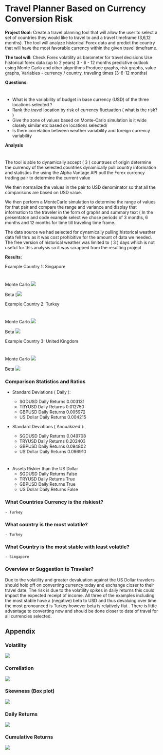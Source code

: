 # Travel Planner Based on Currency Conversion Risk
**Project Goal:**  Create a travel planning tool that will allow the user to select a set of countries they would like to travel to and a travel timeframe (3,6,12 months).  The tool will analyze historical Forex data and predict the country that will have the most favorable currency within the given travel timeframe.

**The tool will:**
Check Forex volatility as barometer for travel decisions
Use historical forex data (up to 2 years)
3 - 6 - 12 months predictive outlook using Monte Carlo and other algorithms
Produce graphs, risk graphs, value graphs,
Variables - currency / country,  traveling times (3-6-12 months)

**Questions:**
# #
- What is the variability of budget in base currency (USD) of the three locations selected ? 
- Rank the travel location by risk of currency fluctuation ( what is the risk? )
- Give the zone of values based on Monte-Carlo simulation is it wide closely similar etc based on locations selected/
- Is there correlation between weather variability and foreign currency variability

**Analysis**
# #
The tool is able to dynamically accept ( 3 ) countrues of origin determine the currency of the selected countries dynamically pull country information and statistics the using the Alpha Vantage API pull the Forex currency trading pair to determine the current value

We then normalize the values in the pair to USD denominator so that all the comparisons are based on USD value.

We then perform a MonteCarlo simulation to determine the range of values for that pair and compare the range and variance and display that information to the traveler in the form of graphs and summary text ( In the presentaton and code example select we chose periods of 3 months, 6 months and 12 months for time till traveling time frame.

The data source we had selected for dynamically pulling historical weather data fell thru as it was cost prohibitive for the amount of data  we needed. The free version of historical weather was limited to ( 3 ) days which is not useful for this analysis so it was scrapped from the resulting project

**Results:**

Example Country 1: Singapore
#
   Monte Carlo
    ![](https://github.com/Scott-ECO/Project_1/blob/main/Final%20Version%20of%20Project%201/Resources/MonteCarloPlot1.PNG)

   Beta
    [![](https://github.com/Scott-ECO/Project_1/blob/main/Final%20Version%20of%20Project%201/Resources/Beta1.PNG)
    
Example Country 2: Turkey
#
   Monte Carlo
    ![](https://github.com/Scott-ECO/Project_1/blob/main/Final%20Version%20of%20Project%201/Resources/MonteCarloPlot1.PNG)
    
   Beta
    ![](https://github.com/Scott-ECO/Project_1/blob/main/Final%20Version%20of%20Project%201/Resources/Beta2.PNG)

Example Country 3: United Kingdom
#
   Monte Carlo
    ![](https://github.com/Scott-ECO/Project_1/blob/main/Final%20Version%20of%20Project%201/Resources/MonteCarloPlot1.PNG)
    
   Beta
    ![](https://github.com/Scott-ECO/Project_1/blob/main/Final%20Version%20of%20Project%201/Resources/Beta3.PNG)
    

### Comparison Statistics and Ratios

- Standard Deviations ( Daily ):
    - SGDUSD Daily Returns       0.003131
    - TRYUSD Daily Returns       0.012750
    - GBPUSD Daily Returns       0.005972
    - US Dollar Daily Returns    0.004215

- Standard Deviations ( Annuakized ):
    - SGDUSD Daily Returns       0.049708
    - TRYUSD Daily Returns       0.202403
    - GBPUSD Daily Returns       0.094802
    - US Dollar Daily Returns    0.066910
#
- Assets Riskier than the US Dollar
    - SGDUSD Daily Returns       False
    - TRYUSD Daily Returns        True
    - GBPUSD Daily Returns        True
    - US Dollar Daily Returns    False

### What Countries Currency is the riskiest?
    - Turkey
### What country is the most volatile?
    - Turkey

### What Country is the most stable with least volatile?
    - Singapore

### Overview or Suggestion to Traveler?

Due to the volatility and greater devaluation against the US Dollar travelers should hold off on converting currency today and exchange closer to their travel date. The risk is due to the volatility spikes in daily returns this could impact the expected receipt of income. All three of the examples including the most stable have a (negative) beta to USD and thus devaluing over time the most pronounced is Turkey however beta is relatively flat . There is little advantage to converting now and should be done closer to date of travel for all currencies selected.

## Appendix

### Volatility
![](https://github.com/Scott-ECO/Project_1/blob/main/Final%20Version%20of%20Project%201/Resources/Volatility-ALL.PNG)

### Correllation
![](https://github.com/Scott-ECO/Project_1/blob/main/Final%20Version%20of%20Project%201/Resources/Correllation-ALL.PNG)

### Skewness (Box plot)
![](https://github.com/Scott-ECO/Project_1/blob/main/Final%20Version%20of%20Project%201/Resources/Boxplot_ALL.PNG)

### Daily Returns
![](https://github.com/Scott-ECO/Project_1/blob/main/Final%20Version%20of%20Project%201/Resources/DailyReturns-ALL.PNG)

### Cumulative Returns
![](https://github.com/Scott-ECO/Project_1/blob/main/Final%20Version%20of%20Project%201/Resources/CumulativeReturns-ALL.PNG)
